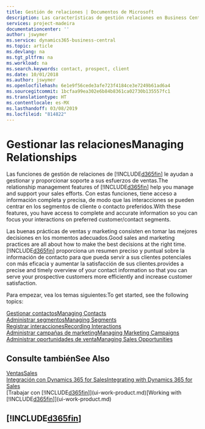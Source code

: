 ```yaml
---
title: Gestión de relaciones | Documentos de Microsoft
description: Las características de gestión relaciones en Business Central admiten las acciones de ventas y le permiten acceder a la información sobre contactos y clientes potenciales para que pueda atender a los clientes de forma eficaz.
services: project-madeira
documentationcenter: ''
author: jswymer
ms.service: dynamics365-business-central
ms.topic: article
ms.devlang: na
ms.tgt_pltfrm: na
ms.workload: na
ms.search.keywords: contact, prospect, client
ms.date: 10/01/2018
ms.author: jswymer
ms.openlocfilehash: 6e1e9f56cede3afe723f4184ce3e7249b61ad6a4
ms.sourcegitcommit: 1bcfaa99ea302e6b84b8361ca02730b135557fc1
ms.translationtype: HT
ms.contentlocale: es-MX
ms.lasthandoff: 03/08/2019
ms.locfileid: "814822"
---
```

# <a name="managing-relationships"></a><span data-ttu-id="078eb-103">Gestionar las relaciones</span><span class="sxs-lookup"><span data-stu-id="078eb-103">Managing Relationships</span></span>
<span data-ttu-id="078eb-104">Las funciones de gestión de relaciones de [!INCLUDE[d365fin](includes/d365fin_md.md)] le ayudan a gestionar y proporcionar soporte a sus esfuerzos de ventas.</span><span class="sxs-lookup"><span data-stu-id="078eb-104">The relationship management features of [!INCLUDE[d365fin](includes/d365fin_md.md)] help you manage and support your sales efforts.</span></span> <span data-ttu-id="078eb-105">Con estas funciones, tiene acceso a información completa y precisa, de modo que las interacciones se pueden centrar en los segmentos de cliente o contacto preferidos.</span><span class="sxs-lookup"><span data-stu-id="078eb-105">With these features, you have access to complete and accurate information so you can focus your interactions on preferred customer/contact segments.</span></span>

<span data-ttu-id="078eb-106">Las buenas prácticas de ventas y marketing consisten en tomar las mejores decisiones en los momentos adecuados.</span><span class="sxs-lookup"><span data-stu-id="078eb-106">Good sales and marketing practices are all about how to make the best decisions at the right time.</span></span> [!INCLUDE[d365fin](includes/d365fin_md.md)] <span data-ttu-id="078eb-107">proporciona un resumen preciso y puntual sobre la información de contacto para que pueda servir a sus clientes potenciales con más eficacia y aumentar la satisfacción de sus clientes.</span><span class="sxs-lookup"><span data-stu-id="078eb-107">provides a precise and timely overview of your contact information so that you can serve your prospective customers more efficiently and increase customer satisfaction.</span></span>

<span data-ttu-id="078eb-108">Para empezar, vea los temas siguientes:</span><span class="sxs-lookup"><span data-stu-id="078eb-108">To get started, see the following topics:</span></span>

[<span data-ttu-id="078eb-109">Gestionar contactos</span><span class="sxs-lookup"><span data-stu-id="078eb-109">Managing Contacts</span></span>](marketing-contacts.md)  
[<span data-ttu-id="078eb-110">Administrar segmentos</span><span class="sxs-lookup"><span data-stu-id="078eb-110">Managing Segments</span></span>](marketing-segments.md)  
[<span data-ttu-id="078eb-111">Registrar interacciones</span><span class="sxs-lookup"><span data-stu-id="078eb-111">Recording Interactions</span></span>](marketing-interactions.md)  
[<span data-ttu-id="078eb-112">Administrar campañas de marketing</span><span class="sxs-lookup"><span data-stu-id="078eb-112">Managing Marketing Campaigns</span></span>](marketing-campaigns.md)  
[<span data-ttu-id="078eb-113">Administrar oportunidades de venta</span><span class="sxs-lookup"><span data-stu-id="078eb-113">Managing Sales Opportunities</span></span>](marketing-manage-sales-opportunities.md)

## <a name="see-also"></a><span data-ttu-id="078eb-114">Consulte también</span><span class="sxs-lookup"><span data-stu-id="078eb-114">See Also</span></span>
[<span data-ttu-id="078eb-115">Ventas</span><span class="sxs-lookup"><span data-stu-id="078eb-115">Sales</span></span>](sales-manage-sales.md)  
[<span data-ttu-id="078eb-116">Integración con Dynamics 365 for Sales</span><span class="sxs-lookup"><span data-stu-id="078eb-116">Integrating with Dynamics 365 for Sales</span></span>](marketing-integrate-dynamicscrm.md)  
<span data-ttu-id="078eb-117">[Trabajar con [!INCLUDE[d365fin](includes/d365fin_md.md)]](ui-work-product.md)</span><span class="sxs-lookup"><span data-stu-id="078eb-117">[Working with [!INCLUDE[d365fin](includes/d365fin_md.md)]](ui-work-product.md)</span></span>  

## [!INCLUDE[d365fin](includes/free_trial_md.md)]  
